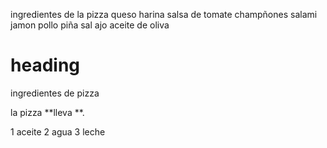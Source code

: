 ingredientes de la pizza
queso 
harina 
salsa de tomate 
champñones 
salami
jamon 
pollo 
piña
sal
ajo
aceite de oliva 

# heading  
ingredientes de pizza 

la pizza **lleva **.

1 aceite 
2 agua 
3 leche 

